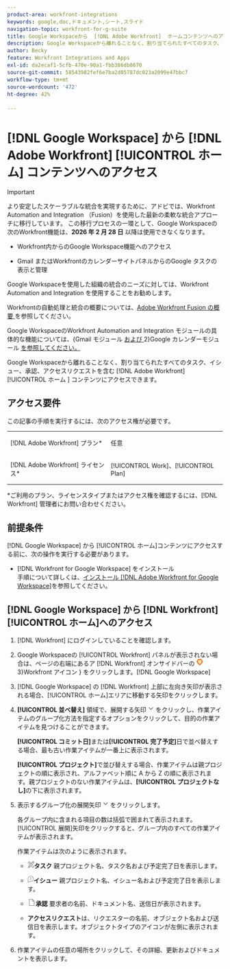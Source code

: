 ```yaml
---
product-area: workfront-integrations
keywords: google,doc,ドキュメント,シート,スライド
navigation-topic: workfront-for-g-suite
title: Google Workspaceから  [!DNL Adobe Workfront]  ホームコンテンツへのアクセス
description: Google Workspaceから離れることなく、割り当てられたすべてのタスク、イシュー、承認およびアクセス要求を含む  [!DNL Adobe Workfront]  ホームコンテンツにアクセスできます。
author: Becky
feature: Workfront Integrations and Apps
exl-id: da2ecaf1-5cfb-470e-90a1-fbb386db8670
source-git-commit: 58543982fef6e7ba2d05787dc023a2099e47bbc7
workflow-type: tm+mt
source-wordcount: '472'
ht-degree: 42%

---
```


# [!DNL Google Workspace] から [!DNL Adobe Workfront] [!UICONTROL ホーム] コンテンツへのアクセス

>[!IMPORTANT]
>
>より安定したスケーラブルな統合を実現するために、アドビでは、Workfront Automation and Integration （Fusion）を使用した最新の柔軟な統合アプローチに移行しています。 この移行プロセスの一環として、Google Workspaceの次のWorkfront機能は、**2026 年 2 月 28 日** 以降は使用できなくなります。
>
>* Workfront内からのGoogle Workspace機能へのアクセス
>
>* Gmail またはWorkfrontのカレンダーサイトパネルからのGoogle タスクの表示と管理
>
>Google Workspaceを使用した組織の統合のニーズに対しては、Workfront Automation and Integration を使用することをお勧めします。
>
>Workfrontの自動処理と統合の概要については、[Adobe Workfront Fusion の概要 ](https://experienceleague.adobe.com/en/docs/workfront-fusion/using/get-started-with-fusion/understand-workfront-fusion/workfront-fusion-overview) を参照してください。
>
>Google WorkspaceのWorkfront Automation and Integration モジュールの具体的な機能については、{Gmail モジュール [ および ](https://experienceleague.adobe.com/en/docs/workfront-fusion/using/references/apps-and-their-modules/third-party-app-connectors/gmail-modules)2}Google カレンダーモジュール [ を参照してください。](https://experienceleague.adobe.com/en/docs/workfront-fusion/using/references/apps-and-their-modules/third-party-app-connectors/google-calendar-modules)

Google Workspaceから離れることなく、割り当てられたすべてのタスク、イシュー、承認、アクセスリクエストを含む [!DNL Adobe Workfront] [!UICONTROL  ホーム ] コンテンツにアクセスできます。

## アクセス要件

この記事の手順を実行するには、次のアクセス権が必要です。

<table style="table-layout:auto"> 
 <col> 
 <col> 
 <tbody> 
  <tr> 
   <td role="rowheader">[!DNL Adobe Workfront] プラン*</td> 
   <td> <p>任意</p> </td> 
  </tr> 
  <tr> 
   <td role="rowheader">[!DNL Adobe Workfront] ライセンス*</td> 
   <td> <p>[!UICONTROL Work]、[!UICONTROL Plan]</p> </td> 
  </tr> 
 </tbody> 
</table>

&#42;ご利用のプラン、ライセンスタイプまたはアクセス権を確認するには、[!DNL Workfront] 管理者にお問い合わせください。

## 前提条件

[!DNL Google Workspace] から [!UICONTROL ホーム]コンテンツにアクセスする前に、次の操作を実行する必要があります。

* [!DNL Workfront for Google Workspace] をインストール\
   手順について詳しくは、[インストール [!DNL Adobe Workfront for Google Workspace]](../../workfront-integrations-and-apps/workfront-for-g-suite/install-workfront-for-gsuite.md)を参照してください。

## [!DNL Google Workspace] から [!DNL Workfront] [!UICONTROL ホーム]へのアクセス

1. [!DNL Workfront] にログインしていることを確認します。
1. Google Workspaceの [!UICONTROL Workfront] パネルが表示されない場合は、ページの右端にあるア [!DNL Workfront] オンサイドバーの ![ アイコン ](assets/wf-lion-icon.png)3}Workfront アイコン } をクリックします。[!DNL Google Workspace]
1. [!DNL Google Workspace] の [!DNL Workfront] 上部に左向き矢印が表示される場合、[!UICONTROL ホーム]エリアに移動する矢印をクリックします。

1. **[!UICONTROL 並べ替え]** 領域で、展開する矢印 ![ 展開する矢印 ](assets/dropdown-arrow.png) をクリックし、作業アイテムのグループ化方法を指定するオプションをクリックして、目的の作業アイテムを見つけることができます。

   **[!UICONTROL コミット日]**&#x200B;または&#x200B;**[!UICONTROL 完了予定]**&#x200B;日で並べ替えする場合、最も古い作業アイテムが一番上に表示されます。

   **[!UICONTROL プロジェクト]**&#x200B;で並び替えする場合、作業アイテムは親プロジェクトの順に表示され、アルファベット順に A から Z の順に表示されます。親プロジェクトのない作業アイテムは、**[!UICONTROL プロジェクトなし]**&#x200B;の下に表示されます。

1. 表示するグループ化の展開矢印 ![ 展開矢印 ](assets/dropdown-arrow.png) をクリックします。

   各グループ内に含まれる項目の数は括弧で囲まれて表示されます。[!UICONTROL 展開]矢印をクリックすると、グループ内のすべての作業アイテムが表示されます。

   作業アイテムは次のように表示されます。

   * ![ タスクアイコン ](assets/task-icon.png)**タスク** 親プロジェクト名、タスク名および予定完了日を表示します。

   * ![ イシューアイコン ](assets/issue-icon.png)**イシュー** 親プロジェクト名、イシュー名および予定完了日を表示します。

   * ![ ドキュメントアイコン ](assets/document-icon.png)**承認** 要求者の名前、ドキュメント名、送信日が表示されます。
   * **アクセスリクエスト**&#x200B;は、リクエスターの名前、オブジェクト名および送信日を表示します。オブジェクトタイプのアイコンが左側に表示されます。

1. 作業アイテムの任意の場所をクリックして、その詳細、更新およびドキュメントを表示します。
